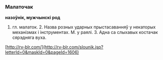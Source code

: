 ### Малаточак
**назоўнік, мужчынскі род**

1. гл. малаток. 2. Назва розных ударных прыстасаванняў у некаторых механізмах і інструментах. М. у раялі. 3. Адна са слыхавых костачак сярэдняга вуха.

<a rel="author">[http://rv-blr.com/](http://rv-blr.com/slounik.jsp?letterId=0&maskId=0&pageId=1606)</a>
